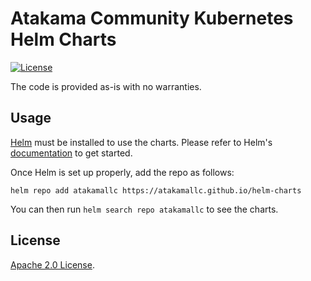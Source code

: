 # Atakama Community Kubernetes Helm Charts

[![License](https://img.shields.io/badge/License-Apache%202.0-blue.svg)](https://opensource.org/licenses/Apache-2.0)

The code is provided as-is with no warranties.

## Usage

[Helm](https://helm.sh) must be installed to use the charts.
Please refer to Helm's [documentation](https://helm.sh/docs/) to get started.

Once Helm is set up properly, add the repo as follows:

```console
helm repo add atakamallc https://atakamallc.github.io/helm-charts
```

You can then run `helm search repo atakamallc` to see the charts.

## License

<!-- Keep full URL links to repo files because this README syncs from main to gh-pages.  -->
[Apache 2.0 License](https://github.com/AtakamaLLC/helm-charts/blob/main/LICENSE).
